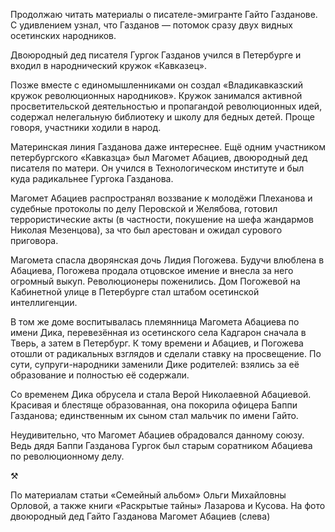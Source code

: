 ​​Продолжаю читать материалы о писателе-эмигранте Гайто Газданове. С удивлением узнал, что Газданов — потомок сразу двух видных осетинских народников.

Двоюродный дед писателя Гургок Газданов учился в Петербурге и входил в народнический кружок «Кавказец».

Позже вместе с единомышленниками он создал «Владикавказский кружок революционных народников». Кружок занимался активной просветительской деятельностью и пропагандой революционных идей, содержал нелегальную библиотеку и школу для бедных детей. Проще говоря, участники ходили в народ.

Материнская линия Газданова даже интереснее. Ещё одним участником петербургского «Кавказца» был Магомет Абациев, двоюродный дед писателя по матери. Он учился в Технологическом институте и был куда радикальнее Гургока Газданова.

Магомет Абациев распространял воззвание к молодёжи Плеханова и судебные протоколы по делу Перовской и Желябова, готовил террористические акты (в частности, покушение на шефа жандармов Николая Мезенцова), за что был арестован и ожидал сурового приговора.

Магомета спасла дворянская дочь Лидия Погожева. Будучи влюблена в Абациева, Погожева продала отцовское имение и внесла за него огромный выкуп. Революционеры поженились. Дом Погожевой на Кабинетной улице в Петербурге стал штабом осетинской интеллигенции.

В том же доме воспитывалась племянница Магомета Абациева по имени Дика, перевезённая из осетинского села Кадгарон сначала в Тверь, а затем в Петербург. К тому времени и Абациев, и Погожева отошли от радикальных взглядов и сделали ставку на просвещение. По сути, супруги-народники заменили Дике родителей: взялись за её образование и полностью её содержали.

Со временем Дика обрусела и стала Верой Николаевной Абациевой. Красивая и блестяще образованная, она покорила офицера Баппи Газданова; единственным их сыном стал мальчик по имени Гайто.

Неудивительно, что Магомет Абациев обрадовался данному союзу. Ведь дядя Баппи Газданова Гургок был старым соратником Абациева по революционному делу.

⚒︎

По материалам статьи «Семейный альбом» Ольги Михайловны Орловой, а также книги «Раскрытые тайны» Лазарова и Кусова. На фото двоюродный дед Гайто Газданова Магомет Абациев (слева)
